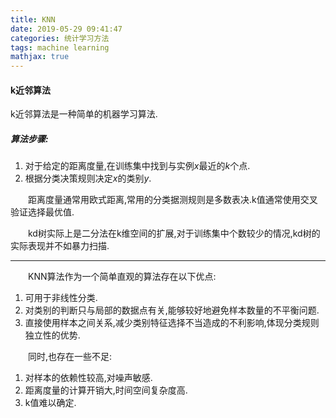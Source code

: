 ```yaml
---
title: KNN
date: 2019-05-29 09:41:47
categories: 统计学习方法
tags: machine learning
mathjax: true
---
```

#### k近邻算法
  
k近邻算法是一种简单的机器学习算法.

##### 算法步骤:
1. 对于给定的距离度量,在训练集中找到与实例$x$最近的$k$个点.
2. 根据分类决策规则决定$x$的类别$y$.

&emsp;&emsp;距离度量通常用欧式距离,常用的分类据测规则是多数表决.k值通常使用交叉验证选择最优值.

&emsp;&emsp;kd树实际上是二分法在k维空间的扩展,对于训练集中个数较少的情况,kd树的实际表现并不如暴力扫描.

---
&emsp;&emsp;KNN算法作为一个简单直观的算法存在以下优点:
1. 可用于非线性分类.
2. 对类别的判断只与局部的数据点有关,能够较好地避免样本数量的不平衡问题.
3. 直接使用样本之间关系,减少类别特征选择不当造成的不利影响,体现分类规则独立性的优势.

&emsp;&emsp;同时,也存在一些不足:
1. 对样本的依赖性较高,对噪声敏感.
2. 距离度量的计算开销大,时间空间复杂度高.
3. k值难以确定.